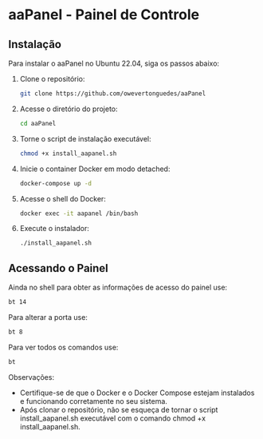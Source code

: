 # aaPanel - Painel de Controle

## Instalação

Para instalar o aaPanel no Ubuntu 22.04, siga os passos abaixo:

1. Clone o repositório:
    ```bash
    git clone https://github.com/owevertonguedes/aaPanel
    ```

2. Acesse o diretório do projeto:
    ```bash
    cd aaPanel
    ```

3. Torne o script de instalação executável:
    ```bash
    chmod +x install_aapanel.sh
    ```

4. Inicie o container Docker em modo detached:
    ```bash
    docker-compose up -d
    ```

5. Acesse o shell do Docker:
    ```bash
    docker exec -it aapanel /bin/bash
    ```

6. Execute o instalador:
    ```bash
    ./install_aapanel.sh
    ```

## Acessando o Painel

Ainda no shell para obter as informações de acesso do painel use:
```bash
bt 14
```

Para alterar a porta use:
```bash
bt 8
```

Para ver todos os comandos use:
```bash
bt
```

Observações:
* Certifique-se de que o Docker e o Docker Compose estejam instalados e funcionando corretamente no seu sistema.
* Após clonar o repositório, não se esqueça de tornar o script install_aapanel.sh executável com o comando chmod +x install_aapanel.sh.